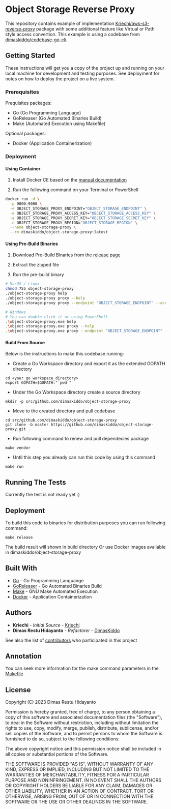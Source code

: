 # Object Storage Reverse Proxy

This repository contains example of implementation [Kriechi/aws-s3-reverse-proxy](https://github.com/Kriechi/aws-s3-reverse-proxy) package with some additional feature like Virtual or Path style access convertion. This example is using a codebase from [dimaskiddo/codebase-go-cli](https://github.com/dimaskiddo/codebase-go-cli).

## Getting Started

These instructions will get you a copy of the project up and running on your local machine for development and testing purposes.
See deployment for notes on how to deploy the project on a live system.

### Prerequisites

Prequisites packages:
* Go (Go Programming Language)
* GoReleaser (Go Automated Binaries Build)
* Make (Automated Execution using Makefile)

Optional packages:
* Docker (Application Containerization)

### Deployment

#### **Using Container**

1) Install Docker CE based on the [manual documentation](https://docs.docker.com/desktop/)

2) Run the following command on your Terminal or PowerShell
```sh
docker run -d \
  -p 9000:9000 \
  -e OBJECT_STORAGE_PROXY_ENDPOINT="OBJECT_STORAGE_ENDPOINT" \
  -e OBJECT_STORAGE_PROXY_ACCESS_KEY="OBJECT_STORAGE_ACCESS_KEY" \
  -e OBJECT_STORAGE_PROXY_SECRET_KEY="OBJECT_STORAGE_SECRET_KEY" \
  -e OBJECT_STORAGE_PROXY_REGION="OBJECT_STORAGE_REGION" \
  --name object-storage-proxy \
  --rm dimaskiddo/object-storage-proxy:latest
```

#### **Using Pre-Build Binaries**

1) Download Pre-Build Binaries from the [release page](https://github.com/dimaskiddo/object-storage-proxy/releases)

2) Extract the zipped file

3) Run the pre-build binary
```sh
# MacOS / Linux
chmod 755 object-storage-proxy
./object-storage-proxy help
./object-storage-proxy proxy --help
./object-storage-proxy proxy --endpoint "OBJECT_STORAGE_ENDPOINT" --acccess-key "OBJECT_STORAGE_ACCESS_KEY" --secret-key "OBJECT_STORAGE_SECRET_KEY" --region "OBJECT_STORAGE_REGION"

# Windows
# You can double click it or using PowerShell
.\object-storage-proxy.exe help
.\object-storage-proxy.exe proxy --help
.\object-storage-proxy.exe proxy --endpoint "OBJECT_STORAGE_ENDPOINT" --acccess-key "OBJECT_STORAGE_ACCESS_KEY" --secret-key "OBJECT_STORAGE_SECRET_KEY" --region "OBJECT_STORAGE_REGION"
```

#### **Build From Source**

Below is the instructions to make this codebase running:
* Create a Go Workspace directory and export it as the extended GOPATH directory
```
cd <your_go_workspace_directory>
export GOPATH=$GOPATH:"`pwd`"
```
* Under the Go Workspace directory create a source directory
```
mkdir -p src/github.com/dimaskiddo/object-storage-proxy
```
* Move to the created directory and pull codebase
```
cd src/github.com/dimaskiddo/object-storage-proxy
git clone -b master https://github.com/dimaskiddo/object-storage-proxy.git .
```
* Run following command to renew and pull dependecies package
```
make vendor
```
* Until this step you already can run this code by using this command
```
make run
```

## Running The Tests

Currently the test is not ready yet :)

## Deployment

To build this code to binaries for distribution purposes you can run following command:
```
make release
```
The build result will shown in build directory
Or use Docker Images available in dimaskiddo/object-storage-proxy

## Built With

* [Go](https://golang.org/) - Go Programming Languange
* [GoReleaser](https://github.com/goreleaser/goreleaser) - Go Automated Binaries Build
* [Make](https://www.gnu.org/software/make/) - GNU Make Automated Execution
* [Docker](https://www.docker.com/) - Application Containerization

## Authors

* **Kriechi** - *Initial Source* - [Kriechi](https://github.com/Kriechi)
* **Dimas Restu Hidayanto** - *Refactorer* - [DimasKiddo](https://github.com/dimaskiddo)

See also the list of [contributors](https://github.com/dimaskiddo/object-storage-proxy/contributors) who participated in this project

## Annotation

You can seek more information for the make command parameters in the [Makefile](https://raw.githubusercontent.com/dimaskiddo/object-storage-proxy/master/Makefile)

## License

Copyright (C) 2023 Dimas Restu Hidayanto

Permission is hereby granted, free of charge, to any person obtaining a copy of this software and associated documentation files (the "Software"), to deal in the Software without restriction, including without limitation the rights to use, copy, modify, merge, publish, distribute, sublicense, and/or sell copies of the Software, and to permit persons to whom the Software is furnished to do so, subject to the following conditions:

The above copyright notice and this permission notice shall be included in all copies or substantial portions of the Software.

THE SOFTWARE IS PROVIDED "AS IS", WITHOUT WARRANTY OF ANY KIND, EXPRESS OR IMPLIED, INCLUDING BUT NOT LIMITED TO THE WARRANTIES OF MERCHANTABILITY, FITNESS FOR A PARTICULAR PURPOSE AND NONINFRINGEMENT. IN NO EVENT SHALL THE AUTHORS OR COPYRIGHT HOLDERS BE LIABLE FOR ANY CLAIM, DAMAGES OR OTHER LIABILITY, WHETHER IN AN ACTION OF CONTRACT, TORT OR OTHERWISE, ARISING FROM, OUT OF OR IN CONNECTION WITH THE SOFTWARE OR THE USE OR OTHER DEALINGS IN THE SOFTWARE.